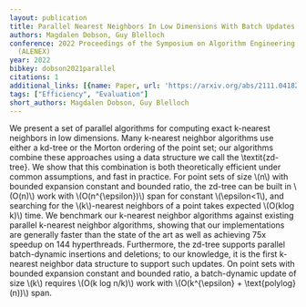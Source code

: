 ```yaml
---
layout: publication
title: Parallel Nearest Neighbors In Low Dimensions With Batch Updates
authors: Magdalen Dobson, Guy Blelloch
conference: 2022 Proceedings of the Symposium on Algorithm Engineering and Experiments
  (ALENEX)
year: 2022
bibkey: dobson2021parallel
citations: 1
additional_links: [{name: Paper, url: 'https://arxiv.org/abs/2111.04182'}]
tags: ["Efficiency", "Evaluation"]
short_authors: Magdalen Dobson, Guy Blelloch
---
```

We present a set of parallel algorithms for computing exact k-nearest
neighbors in low dimensions. Many k-nearest neighbor algorithms use either a
kd-tree or the Morton ordering of the point set; our algorithms combine these
approaches using a data structure we call the \textit\{zd-tree\}. We show that
this combination is both theoretically efficient under common assumptions, and
fast in practice. For point sets of size \\(n\\) with bounded expansion constant
and bounded ratio, the zd-tree can be built in \\(O(n)\\) work with
\\(O(n^\{\epsilon\})\\) span for constant \\(\epsilon<1\\), and searching for the
\\(k\\)-nearest neighbors of a point takes expected \\(O(klog k)\\) time. We benchmark
our k-nearest neighbor algorithms against existing parallel k-nearest neighbor
algorithms, showing that our implementations are generally faster than the
state of the art as well as achieving 75x speedup on 144 hyperthreads.
Furthermore, the zd-tree supports parallel batch-dynamic insertions and
deletions; to our knowledge, it is the first k-nearest neighbor data structure
to support such updates. On point sets with bounded expansion constant and
bounded ratio, a batch-dynamic update of size \\(k\\) requires \\(O(k log n/k)\\) work
with \\(O(k^\{\epsilon\} + \text\{polylog\}(n))\\) span.